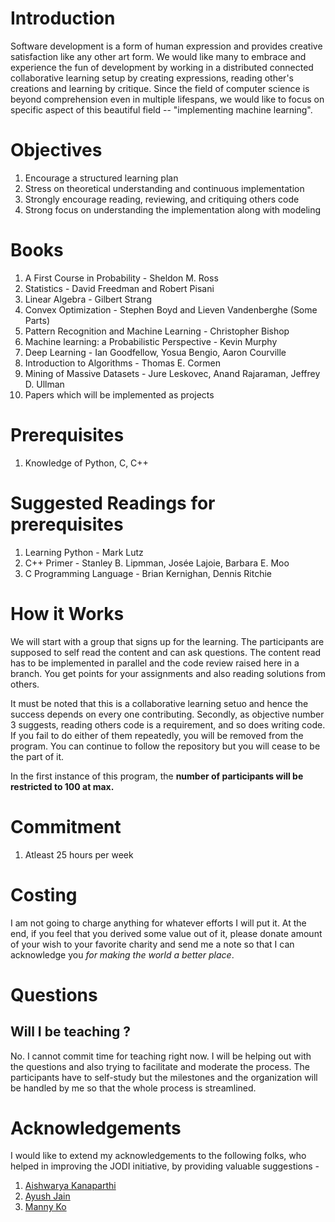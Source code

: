 # Introduction
Software development is a form of human expression and provides creative satisfaction like any other art form. We would like many to 
embrace and experience the fun of development by working in a distributed connected collaborative learning setup by creating expressions,
reading other's creations and learning by critique. Since the field of computer science is beyond comprehension even in multiple lifespans,
we would like to focus on specific aspect of this beautiful field -- "implementing machine learning".

# Objectives
1. Encourage a structured learning plan
2. Stress on theoretical understanding and continuous implementation
3. Strongly encourage reading, reviewing, and critiquing others code
4. Strong focus on understanding the implementation along with modeling

# Books
1. A First Course in Probability - Sheldon M. Ross
2. Statistics - David Freedman and Robert Pisani
3. Linear Algebra - Gilbert Strang
4. Convex Optimization - Stephen Boyd and Lieven Vandenberghe (Some Parts)
5. Pattern Recognition and Machine Learning - Christopher Bishop
6. Machine learning: a Probabilistic Perspective - Kevin Murphy
7. Deep Learning - Ian Goodfellow, Yosua Bengio, Aaron Courville
8. Introduction to Algorithms - Thomas E. Cormen
9. Mining of Massive Datasets - Jure Leskovec, Anand Rajaraman, Jeffrey D. Ullman
10. Papers which will be implemented as projects

# Prerequisites
1. Knowledge of Python, C, C++

# Suggested Readings for prerequisites
1. Learning Python - Mark Lutz
2. C++ Primer - Stanley B. Lipmman, Josée Lajoie, Barbara E. Moo
3. C Programming Language - Brian Kernighan, Dennis Ritchie

# How it Works
We will start with a group that signs up for the learning. The participants are supposed to self read the content and can ask questions.
The content read has to be implemented in parallel and the code review raised here in a branch. You get points for your assignments and
also reading solutions from others.

It must be noted that this is a collaborative learning setuo and hence the success depends on every one contributing. Secondly, as objective number 3 suggests, reading others code is a requirement, and so does writing code. If you fail to do either of them repeatedly, you will be removed from the program. You can continue to follow the repository but you will cease to be the part of it.

In the first instance of this program, the **number of participants will be restricted to 100 at max.**

# Commitment
1. Atleast 25 hours per week

# Costing
I am not going to charge anything for whatever efforts I will put it. At the end, if you feel that you derived some value out of it, 
please donate amount of your wish to your favorite charity and send me a note so that I can acknowledge you _for making the world 
a better place_.

# Questions

## Will I be teaching ?
No. I cannot commit time for teaching right now. I will be helping out with the questions and also trying to facilitate and moderate
the process. The participants have to self-study but the milestones and the organization will be handled by me so that the whole 
process is streamlined. 

# Acknowledgements
I would like to extend my acknowledgements to the following folks, who helped in improving the JODI initiative, by providing valuable
suggestions - 
1. [Aishwarya Kanaparthi](https://www.linkedin.com/in/aishwarya-kanaparthi-b3441a133/)
2. [Ayush Jain](https://www.linkedin.com/in/ayush029/)
3. [Manny Ko](https://www.linkedin.com/in/manchorko/)

